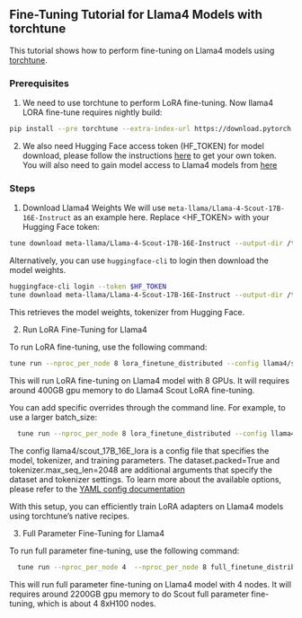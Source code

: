 ## Fine-Tuning Tutorial for Llama4 Models with torchtune

This tutorial shows how to perform fine-tuning on Llama4 models using [torchtune](https://github.com/pytorch/torchtune?tab=readme-ov-file).

### Prerequisites

1. We need to use torchtune to perform LoRA fine-tuning. Now llama4 LORA fine-tune requires nightly build:
```bash
pip install --pre torchtune --extra-index-url https://download.pytorch.org/whl/nightly/cpu --no-cache-dir
```

2. We also need Hugging Face access token (HF_TOKEN) for model download, please follow the instructions [here](https://huggingface.co/docs/hub/security-tokens) to get your own token. You will also need to gain model access to Llama4 models from [here](https://huggingface.co/collections/meta-llama/llama-4-67f0c30d9fe03840bc9d0164)

### Steps
1. Download Llama4 Weights
We will use `meta-llama/Llama-4-Scout-17B-16E-Instruct` as an example here. Replace <HF_TOKEN> with your Hugging Face token:

```bash
tune download meta-llama/Llama-4-Scout-17B-16E-Instruct --output-dir /tmp/Llama-4-Scout-17B-16E-Instruct --hf-token $HF_TOKEN
```

Alternatively, you can use `huggingface-cli` to login then download the model weights.
```bash
huggingface-cli login --token $HF_TOKEN
tune download meta-llama/Llama-4-Scout-17B-16E-Instruct --output-dir /tmp/Llama-4-Scout-17B-16E-Instruct
```
This retrieves the model weights, tokenizer from Hugging Face.

2. Run LoRA Fine-Tuning for Llama4

To run LoRA fine-tuning, use the following command:
```bash
tune run --nproc_per_node 8 lora_finetune_distributed --config llama4/scout_17B_16E_lora
```
This will run LoRA fine-tuning on Llama4 model with 8 GPUs. It will requires around 400GB gpu memory to do Llama4 Scout LoRA fine-tuning.

You can add specific overrides through the command line. For example, to use a larger batch_size:

```bash
  tune run --nproc_per_node 8 lora_finetune_distributed --config llama4/scout_17B_16E_lora batch_size=4 dataset.packed=True tokenizer.max_seq_len=2048
```

The config llama4/scout_17B_16E_lora is a config file that specifies the model, tokenizer, and training parameters. The dataset.packed=True and tokenizer.max_seq_len=2048 are additional arguments that specify the dataset and tokenizer settings. To learn more about the available options, please refer to the [YAML config documentation](https://pytorch.org/torchtune/stable/deep_dives/configs.html#config-tutorial-label)

With this setup, you can efficiently train LoRA adapters on Llama4 models using torchtune’s native recipes.

3. Full Parameter Fine-Tuning for Llama4

To run full parameter fine-tuning, use the following command:

```bash
  tune run --nproc_per_node 4  --nproc_per_node 8 full_finetune_distributed --config llama4/scout_17B_16E_full batch_size=4 dataset.packed=True tokenizer.max_seq_len=2048
  ```

This will run full parameter fine-tuning on Llama4 model with 4 nodes. It will requires around 2200GB gpu memory to do Scout full parameter fine-tuning, which is about 4 8xH100 nodes.
